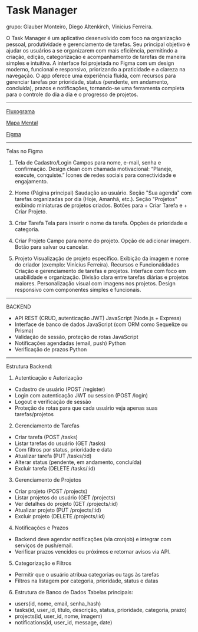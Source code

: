 # Task Manager

grupo: Glauber Monteiro, Diego Altenkirch, Vinicius Ferreira.

O Task Manager é um aplicativo desenvolvido com foco na organização pessoal, produtividade e gerenciamento de tarefas. Seu principal objetivo é ajudar os usuários a  se organizarem com mais eficiência, permitindo a criação, edição, categorização e acompanhamento de tarefas de maneira simples e intuitiva. A interface foi projetada no Figma com um design moderno, funcional e responsivo, priorizando a praticidade e a clareza na navegação. 
O app oferece uma experiência fluida, com recursos para gerenciar tarefas por prioridade, status (pendente, em andamento, concluída), prazos e notificações, tornando-se uma ferramenta completa para o controle do dia a dia e o progresso de projetos.
___________________________________________________________________________________________________________________________________________________

[Fluxograma](https://www.tldraw.com/f/pciLy9L6HDUGhUqDX0aQH?d=v-361.-189.1945.1112.pAZpclm-QIX51Q0q2C0bI)

[Mapa Mental](https://mm.tt/app/map/3682702054?t=hEWbcv0vWH)

[Figma](https://www.figma.com/design/uQXsz4O7nuNBJJiU6MAktW/ProjetoP%C3%B3sDaniel?node-id=0-1&t=fWCLWPR4sPLjWKih-1)
___________________________________________________________________________________________________________________________________________________
Telas no Figma
1. Tela de Cadastro/Login
Campos para nome, e-mail, senha e confirmação.
Design clean com chamada motivacional: “Planeje, execute, conquiste.”
Ícones de redes sociais para conectividade e engajamento.

2. Home (Página principal)
Saudação ao usuário.
Seção "Sua agenda" com tarefas organizadas por dia (Hoje, Amanhã, etc.).
Seção "Projetos" exibindo miniaturas de projetos criados.
Botões para + Criar Tarefa e + Criar Projeto.

3. Criar Tarefa
Tela para inserir o nome da tarefa.
Opções de prioridade e categoria.

4. Criar Projeto
Campo para nome do projeto.
Opção de adicionar imagem.
Botão para salvar ou cancelar.

5. Projeto
Visualização de projeto específico.
Exibição da imagem e nome do criador (exemplo: Vinícius Ferreira).
Recursos e Funcionalidades
Criação e gerenciamento de tarefas e projetos.
Interface com foco em usabilidade e organização.
Divisão clara entre tarefas diárias e projetos maiores.
Personalização visual com imagens nos projetos.
Design responsivo com componentes simples e funcionais.
___________________________________________________________________________________________________________________________________________________
BACKEND
- API REST (CRUD, autenticação JWT)	JavaScript (Node.js + Express)
- Interface de banco de dados	JavaScript (com ORM como Sequelize ou Prisma)
- Validação de sessão, proteção de rotas	JavaScript
- Notificações agendadas (email, push)	Python
- Verificação de prazos	Python
___________________________________________________________________________________________________________________________________________________
Estrutura Backend:
1. Autenticação e Autorização
- Cadastro de usuário (POST /register)
- Login com autenticação JWT ou session (POST /login)
- Logout e verificação de sessão
- Proteção de rotas para que cada usuário veja apenas suas tarefas/projetos

 2. Gerenciamento de Tarefas
- Criar tarefa (POST /tasks)
- Listar tarefas do usuário (GET /tasks)
- Com filtros por status, prioridade e data
- Atualizar tarefa (PUT /tasks/:id)
- Alterar status (pendente, em andamento, concluída)
- Excluir tarefa (DELETE /tasks/:id)

3. Gerenciamento de Projetos
- Criar projeto (POST /projects)
- Listar projetos do usuário (GET /projects)
- Ver detalhes do projeto (GET /projects/:id)
- Atualizar projeto (PUT /projects/:id)
- Excluir projeto (DELETE /projects/:id)

4. Notificações e Prazos
- Backend deve agendar notificações (via cronjob) e integrar com serviços de push/email.
- Verificar prazos vencidos ou próximos e retornar avisos via API.

5. Categorização e Filtros
- Permitir que o usuário atribua categorias ou tags às tarefas
- Filtros na listagem por categoria, prioridade, status e datas

6. Estrutura de Banco de Dados
Tabelas principais:
- users(id, nome, email, senha_hash)
- tasks(id, user_id, título, descrição, status, prioridade, categoria, prazo)
- projects(id, user_id, nome, imagem)
- notifications(id, user_id, message, date)

